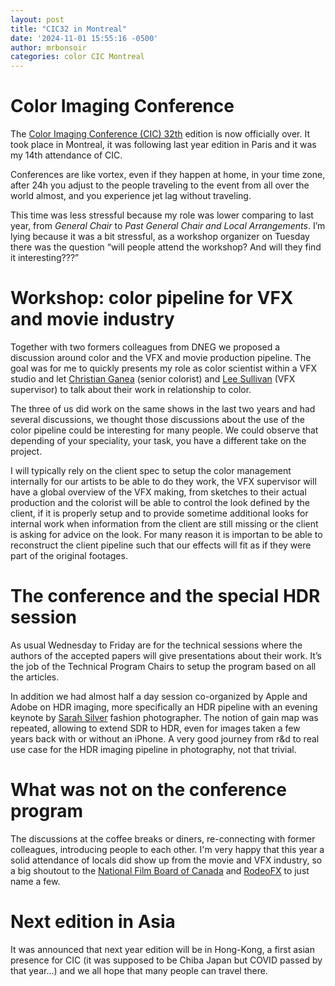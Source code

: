 ```yaml
---
layout: post
title: "CIC32 in Montreal"
date: '2024-11-01 15:55:16 -0500'
author: mrbonsoir
categories: color CIC Montreal
---
```


# Color Imaging Conference

The [Color Imaging Conference (CIC) 32th][CIC32-link] edition is now officially over. It took place in Montreal, it was following last year edition in Paris and it was my 14th attendance of CIC.

Conferences are like vortex, even if they happen at home, in your time zone, after 24h you adjust to the people traveling to the event from all over the world almost, and you experience jet lag without traveling.

This time was less stressful because my role was lower comparing to last year, from *General Chair* to *Past General Chair and Local Arrangements*. I’m lying because it was a bit stressful, as a workshop organizer on Tuesday there was the question “will people attend the workshop? And will they find it interesting???”

# Workshop: color pipeline for VFX and movie industry

Together with two formers colleagues from DNEG we proposed a discussion around color and the VFX and movie production pipeline. The goal was for me to quickly presents my role as color scientist within a VFX studio and let [Christian Ganea][ChristianGanea-link] (senior colorist) and [Lee Sullivan][LeeSullivan-link] (VFX supervisor) to talk about their work in relationship to color. 

The three of us did work on the same shows in the last two years and had several discussions, we thought those discussions about the use of the color pipeline could be interesting for many people. We could observe that depending of your speciality, your task, you have a different take on the project.

I will typically rely on the client spec to setup the color management internally for our artists to be able to do they work, the VFX supervisor will have a global overview of the VFX making, from sketches to their actual production and the colorist will be able to control the look defined by the client, if it is properly setup and to provide sometime additional looks for internal work when information from the client are still missing or the client is asking for advice on the look. For many reason it is importan to be able to reconstruct the client pipeline such that our effects will fit as if they were part of the original footages.

# The conference and the special HDR session

As usual Wednesday to Friday are for the technical sessions where the authors of the accepted papers will give presentations about their work. It’s the job of the Technical Program Chairs to setup the program based on all the articles.

In addition we had almost half a day session co-organized by Apple and Adobe on HDR imaging, more specifically an HDR pipeline with an evening keynote by [Sarah Silver][sarahsilver-link] fashion photographer. The notion of gain map was repeated, allowing to extend SDR to HDR, even for images taken a few years back with or without an iPhone. A very good journey from r&d to real use case for the HDR imaging pipeline in photography, not that trivial.

# What was not on the conference program

The discussions at the coffee breaks or diners, re-connecting with former colleagues, introducing people to each other. I'm very happy that this year a solid attendance of locals did show up from the movie and VFX industry, so a big shoutout to the [National Film Board of Canada][nfb-link] and [RodeoFX][rodeofx-link] to just name a few. 

# Next edition in Asia

It was announced that next year edition will be in Hong-Kong, a first asian presence for CIC (it was supposed to be Chiba Japan but COVID passed by that year…) and we all hope that many people can travel there.


[CIC32-link]:https://www.imaging.org/IST/IST/
[ChristianGanea-link]:https://www.imdb.com/name/nm5185586/
[LeeSullivan-link]:https://www.imdb.com/name/nm1221896/
[sarahsilver-link]:https://www.sarahsilver.com/about-2/
[nfb-link]:https://www.nfb.ca/
[rodeoFX-link]:https://www.rodeofx.com/